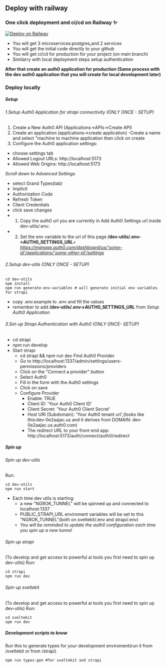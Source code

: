 ## Deploy with railway
### One click deployment and ci/cd on Railway ✨
[![Deploy on Railway](https://railway.app/button.svg)](https://railway.app/template/Yvibxa?referralCode=Uc3pOA)
- You will get 3 microservices:postgres,and 2 services
- You will get the initial code directly to your github
- You will get ci/cd for production for your project (on main branch)
- Similarry with local deployment steps setup authentication

**After that create an auth0 application for production (Same process with the dev auth0 application that you will create for local development later)**

### Deploy locally
##### Setup
###### 1.Setup Auth0 Application for strapi connectivity (ONLY ONCE - SETUP)
1. Create a New Auth0 API (Applications→APIs→Create API)
2. Create an application (applications→create application)
-Create a name and select "machine to machine application then click on create
3. Configure the Auth0 application settings: 
- choose settings tab
- Allowed Logout URLs: http://localhost:5173
- Allowed Web Origins: http://localhost:5173

*Scroll down to Advanced Settings*
- select Grand Types(tab)
- Implicit
- Authorization Code
- Refresh Token
- Client Credentials
- click save changes
- 1) Copy the auth0 url you are currently in 
Add Auth0 Settings url inside dev-utils/.env:
- 2) Set the env variable to the url of this page **/dev-utils/.env->AUTH0_SETTINGS_URL**= *https://manage.auth0.com/dashboard/us/'some-id'/applications/'some-other-id'/settings*

###### 2.Setup dev-utils (ONLY ONCE - SETUP)
```
cd dev-utils
npm install
npm run generate-env-variables # will generate initial env variables for strapi
```
- copy .env.example to .env and fill the values
- remember to add **/dev-utils/.env->AUTH0_SETTINGS_URL** from *Setup Auth0 Application*

###### 3.Set-up Strapi Authentication with Auth0 (ONLY ONCE- SETUP)
- cd strapi
- npm run develop
- Start strapi
    - cd strapi && npm run dev
    Find Auth0 Provider
    - Go to http://localhost:1337/admin/settings/users-permissions/providers
    - Click on the "Connect a provider" button
    - Select Auth0
    - Fill in the form with the Auth0 settings
    - Click on save
    - Configure Provider
        - Enable: TRUE
        - Client ID: 'Your Auth0 Client ID'
        - Client Secret: 'Your Auth0 Client Secret'
        - Host URI (Subdomain): 'Your Auth0 tenant url',(looks like this:dev-0e2aajac.us and it derives from DOMAIN: dev-0e2aajac.us.auth0.com)
        - The redirect URL to your front-end app: http://localhost:5173/auth/connect/auth0/redirect

##### Spin up
###### Spin up dev-utils
Run:
```
cd dev-utils
npm run start
```
- Each time dev utils is starting:
    - a new "NGROK_TUNNEL" will be spinned up and connected to localhost:1337
    - PUBLIC_STRAPI_URL enviroment variables will be set to this "NGROK_TUNNEL"(both on sveltekit/.env and strapi/.env)
    - *You will be reminded to update the auth0 configuration each time you spin up a new tunnel*

###### Spin up strapi
(To develop and get access to powerful ai tools you first need to spin up dev-utils)
Run:
```
cd strapi
npm run dev
```


###### Spin up sveltekit
(To develop and get access to powerful ai tools you first need to spin up dev-utils)
Run:
```
cd sveltekit
npm run dev
```

##### Development scripts to know
Run this to generate types for your development enviroment(run it from /sveltekit or from /strapi)
```
npm run types-gen #for sveltekit and strapi
```